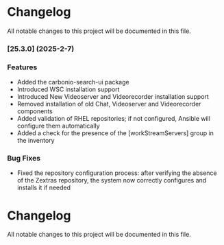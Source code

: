 # Changelog

All notable changes to this project will be documented in this file. 

### [25.3.0] (2025-2-7)


### Features
* Added the carbonio-search-ui package
* Introduced WSC installation support
* Introduced New Videoserver and Videorecorder installation support
* Removed installation of old Chat, Videoserver and Videorecorder components
* Added validation of RHEL repositories; if not configured, Ansible will configure them automatically
* Added a check for the presence of the [workStreamServers] group in the inventory

### Bug Fixes
* Fixed the repository configuration process: after verifying the absence of the Zextras repository, the system now correctly configures and installs it if needed




# Changelog

All notable changes to this project will be documented in this file. 